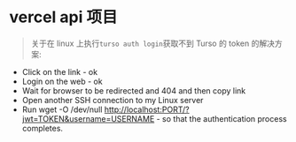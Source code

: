 # vercel api 项目

> 关于在 linux 上执行`turso auth login`获取不到 Turso 的 token 的解决方案:

- Click on the link - ok
- Login on the web - ok
- Wait for browser to be redirected and 404 and then copy link
- Open another SSH connection to my Linux server
- Run wget -O /dev/null <http://localhost:PORT/?jwt=TOKEN&username=USERNAME> - so that the authentication process completes.
